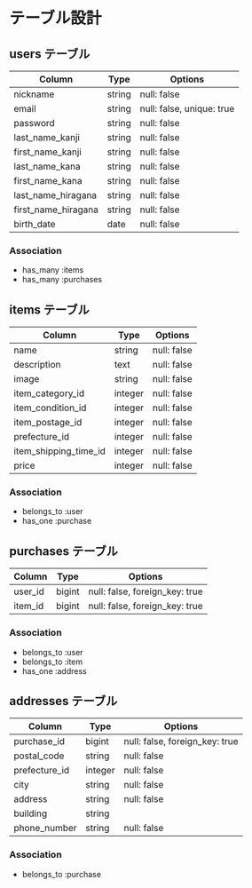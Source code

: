 # テーブル設計

## users テーブル

| Column              | Type   | Options     |
| ------------------- | ------ | ----------- |
| nickname            | string | null: false |
| email               | string | null: false, unique: true |
| password            | string | null: false |
| last_name_kanji     | string | null: false |
| first_name_kanji    | string | null: false |
| last_name_kana      | string | null: false |
| first_name_kana     | string | null: false |
| last_name_hiragana  | string | null: false |
| first_name_hiragana | string | null: false |
| birth_date          | date   | null: false |


### Association

- has_many :items
- has_many :purchases

## items テーブル

| Column                | Type    | Options     |
| --------------------- | ------- | ----------- |
| name                  | string  | null: false |
| description           | text    | null: false |
| image                 | string  | null: false |
| item_category_id      | integer | null: false |
| item_condition_id     | integer | null: false |
| item_postage_id       | integer | null: false |
| prefecture_id         | integer | null: false |
| item_shipping_time_id | integer | null: false |
| price                 | integer | null: false |

### Association

- belongs_to :user
- has_one :purchase

## purchases テーブル

| Column  | Type   | Options                        |
| ------- | ------ | ------------------------------ |
| user_id | bigint | null: false, foreign_key: true |
| item_id | bigint | null: false, foreign_key: true |

### Association

- belongs_to :user
- belongs_to :item
- has_one :address

## addresses テーブル

| Column        | Type    | Options     |
| ------------- | ------- | ----------- |
| purchase_id   | bigint  | null: false, foreign_key: true |
| postal_code   | string  | null: false |
| prefecture_id | integer | null: false |
| city          | string  | null: false |
| address       | string  | null: false |
| building      | string  |             |
| phone_number  | string  | null: false |

### Association

- belongs_to :purchase